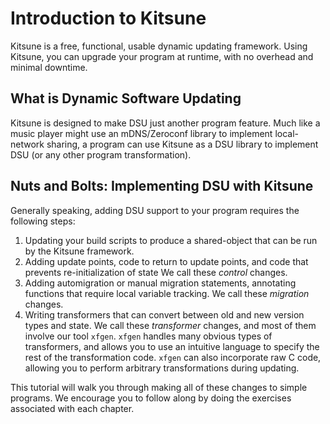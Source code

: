 Introduction to Kitsune
=======================

Kitsune is a free, functional, usable dynamic updating framework. Using Kitsune, you can upgrade your program at runtime, with no overhead and minimal downtime.

What is Dynamic Software Updating
---------------------------------

Kitsune is designed to make DSU just another program feature. Much like a music player might use an mDNS/Zeroconf library to implement local-network sharing, a program can use Kitsune as a DSU library to implement DSU (or any other program transformation).

Nuts and Bolts: Implementing DSU with Kitsune
---------------------------------------------

Generally speaking, adding DSU support to your program requires the following steps:

1. Updating your build scripts to produce a shared-object that can be run by the Kitsune framework.
2. Adding update points, code to return to update points, and code that prevents re-initialization of state We call these *control* changes.
3. Adding automigration or manual migration statements, annotating functions that require local variable tracking. We call these *migration* changes.
4. Writing transformers that can convert between old and new version types and state. We call these *transformer* changes, and most of them involve our tool `xfgen`. `xfgen` handles many obvious types of transformers, and allows you to use an intuitive language to specify the rest of the transformation code. `xfgen` can also incorporate raw C code, allowing you to perform arbitrary transformations during updating.

This tutorial will walk you through making all of these changes to simple programs. We encourage you to follow along by doing the exercises associated with each chapter.

